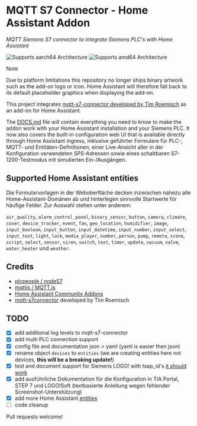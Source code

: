 # MQTT S7 Connector - Home Assistant Addon

_MQTT Siemens S7 connector to integrate Siemens PLC's with Home Assistant_

![Supports aarch64 Architecture][aarch64-shield]
![Supports amd64 Architecture][amd64-shield]

> [!NOTE]
> Due to platform limitations this repository no longer ships binary artwork such as the add-on logo or icon. Home Assistant will therefore fall back to its default placeholder graphics when displaying the add-on.

[aarch64-shield]: https://img.shields.io/badge/aarch64-yes-green.svg
[amd64-shield]: https://img.shields.io/badge/amd64-yes-green.svg

This project integrates [mqtt-s7-connector developed by Tim Roemisch](https://github.com/timroemisch/mqtt-s7-connector) as an add-on for Home Assistant.

The [DOCS.md](./DOCS.md) file will contain everything you need to know to make the addon work with your Home Assistant installation and your Siemens PLC. It now also covers the built-in configuration web UI that is available directly through Home Assistant ingress, inklusive geführter Formulare für PLC-, MQTT- und Entitäten-Definitionen, einer Live-Ansicht aller in der Konfiguration verwendeten SPS-Adressen sowie eines schaltbaren S7-1200-Testmodus mit simulierten Ein-/Ausgängen.

## Supported Home Assistant entities

Die Formularvorlagen in der Weboberfläche decken inzwischen nahezu alle Home-Assistant-Domänen ab und hinterlegen sinnvolle Startwerte für häufige Felder. Zur Auswahl stehen unter anderem:

`air_quality`, `alarm_control_panel`, `binary_sensor`, `button`, `camera`, `climate`, `cover`, `device_tracker`, `event`, `fan`, `geo_location`, `humidifier`, `image`, `input_boolean`, `input_button`, `input_datetime`, `input_number`, `input_select`, `input_text`, `light`, `lock`, `media_player`, `number`, `person`, `pump`, `remote`, `scene`, `script`, `select`, `sensor`, `siren`, `switch`, `text`, `timer`, `update`, `vacuum`, `valve`, `water_heater` und `weather`.

## Credits

- [plcpeople / nodeS7](https://github.com/plcpeople/nodeS7)
- [mqttjs / MQTT.js](https://github.com/mqttjs/MQTT.js)
- [Home Assistant Community Addons](https://github.com/hassio-addons/)
- [mqtt-s7connector](https://github.com/timroemisch/mqtt-s7-connector) developed by Tim Roemisch

## TODO

- [x] add additional log levels to mqtt-s7-connector
- [x] add multi PLC connection support
- [x] config file and documentation json > yaml (yaml is easier then json)
- [x] rename object `devices` to `entities` (we are creating entities here not devices, **this will be a breaking update!**)
- [x] test and document support for Siemens LOGO! with tsap_id's [it should work](https://github.com/plcpeople/nodeS7/issues/37)
- [x] add ausführliche Dokumentation für die Konfiguration in TIA Portal, STEP 7 und LOGO!Soft (textbasierte Anleitung wegen fehlender Screenshot-Unterstützung)
- [x] add more Home Assistant [entities](https://developers.home-assistant.io/docs/core/entity)
- [ ] code cleanup

Pull requests welcome!
